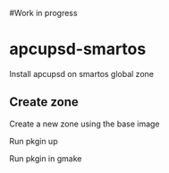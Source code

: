 #Work in progress

# apcupsd-smartos
Install apcupsd on smartos global zone

## Create zone
Create a new zone using the base image

Run pkgin up

Run pkgin in gmake

